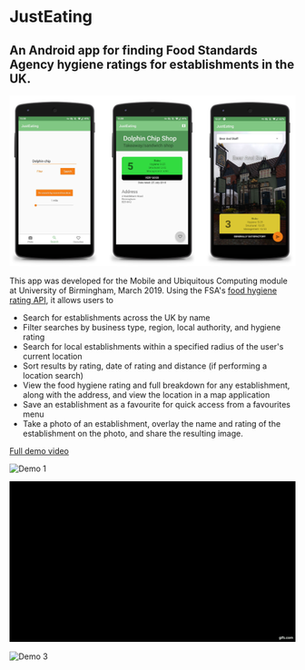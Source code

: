 # JustEating
## An Android app for finding Food Standards Agency hygiene ratings for establishments in the UK.

![Main Image of app active](screens.png)

This app was developed for the Mobile and Ubiquitous Computing module at University of Birmingham, March 2019. Using the FSA's [food hygiene rating API](https://api.ratings.food.gov.uk/help), it allows users to
* Search for establishments across the UK by name
* Filter searches by business type, region, local authority, and hygiene rating
* Search for local establishments within a specified radius of the user's current location
* Sort results by rating, date of rating and distance (if performing a location search)
* View the food hygiene rating and full breakdown for any establishment, along with the address, and view the location in a map application
* Save an establishment as a favourite for quick access from a favourites menu
* Take a photo of an establishment, overlay the name and rating of the establishment on the photo, and share the resulting image.


[Full demo video](https://youtu.be/EBjOQXwUUsI)

![Demo 1](demo.gif)

![Demo 2](demo2.gif)

![Demo 3](demo3.gif)
